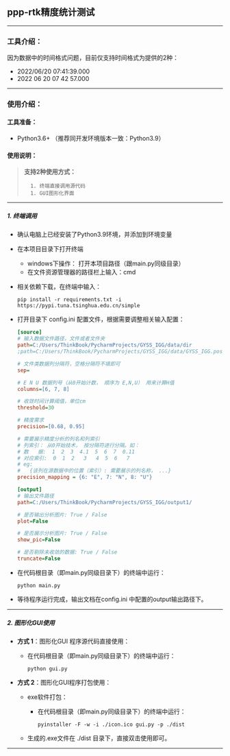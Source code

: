 ## ppp-rtk精度统计测试

---
### 工具介绍：
因为数据中的时间格式问题，目前仅支持时间格式为提供的2种：
- 2022/06/20 07:41:39.000
- 2022 06 20 07 42 57.000 

---
### 使用介绍：

#### 工具准备：
- Python3.6+ （推荐同开发环境版本一致：Python3.9）

#### 使用说明：

> **支持2种使用方式：**
>
> 		1. 终端直接调用源代码
> 		1. GUI图形化界面

---

##### 1.  终端调用

- 确认电脑上已经安装了Python3.9环境，并添加到环境变量

- 在本项目目录下打开终端
  - windows下操作： 打开本项目路径（跟main.py同级目录）
  - 在文件资源管理器的路径栏上输入：cmd
  
- 相关依赖下载，在终端中输入：
  ``` text
  pip install -r requirements.txt -i https://pypi.tuna.tsinghua.edu.cn/simple
  ```
  
- 打开目录下 config.ini 配置文件，根据需要调整相关输入配置：
  ``` ini 
  [source]
  # 输入数据文件路径，文件或者文件夹
  path=C:/Users/ThinkBook/PycharmProjects/GYSS_IGG/data/dir
  ;path=C:/Users/ThinkBook/PycharmProjects/GYSS_IGG/data/GYSS_IGG.pos
  
  # 文件类数据列分隔符，空格分隔符不填即可
  sep=
  
  # E N U 数据列号（从0开始计数， 顺序为 E,N,U） 用来计算H值
  columns=[6, 7, 8]
  
  # 收敛时间计算阈值，单位cm
  threshold=30
  
  # 精度需求
  precision=[0.68, 0.95]
  
  # 需要展示精度分析的列名和列索引
  # 列索引： 从0开始技术， 按分隔符进行分隔。如：
  # 数   据:  1  2  3  4.1  5  6  7  0.11
  # 对应索引:  0  1  2   3   4  5  6   7
  # eg:
  #   {该列在源数据中的位置（索引）: 需要展示的列名称， ...}
  precision_mapping = {6: "E", 7: "N", 8: "U"}
  
  [output]
  # 输出文件路径
  path=C:/Users/ThinkBook/PycharmProjects/GYSS_IGG/output1/
  
  # 是否输出分析图片: True / False
  plot=False
  
  # 是否展示分析图片: True / False
  show_pic=False
  
  # 是否剔除未收敛的数据: True / False
  truncate=False
  
  ```

- 在代码根目录（即main.py同级目录下）的终端中运行：

  ```
  python main.py
  ```

- 等待程序运行完成，输出文档在config.ini 中配置的output输出路径下。


---

##### 2. 图形化GUI使用

- **方式 1**：图形化GUI 程序源代码直接使用：

  - 在代码根目录（即main.py同级目录下）的终端中运行：

    ~~~ 
    python gui.py 
    ~~~

- **方式 2**：图形化GUI程序打包使用：

  - exe软件打包：

    - 在代码根目录（即main.py同级目录下）的终端中运行：

      ~~~ 
      pyinstaller -F -w -i ./icon.ico gui.py -p ./dist
      ~~~

  - 生成的.exe文件在 ./dist 目录下，直接双击使用即可。

---

